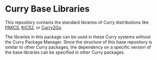 Curry Base Libraries
====================

This repository contains the standard libraries of
Curry distributions like
[PAKCS](https://www.curry-lang.org/pakcs/),
[KiCS2](https://www.curry-lang.org/kics2/), or
[Curry2Go](https://www.curry-lang.org/curry2go/).

The libraries in this package can be used in these Curry systems
without the Curry Package Manager.
Since the structure of this base repository is similar to
other Curry packages, the dependency on a specific version
of the base libraries can be specified in other Curry packages.
